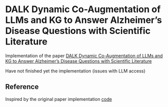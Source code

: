 # DALK Dynamic Co-Augmentation of LLMs and KG to Answer Alzheimer’s Disease Questions with Scientific Literature

Implementation of the paper [DALK Dynamic Co-Augmentation of LLMs and KG to Answer Alzheimer’s Disease Questions with Scientific Literature](https://arxiv.org/html/2405.04819v2)

Have not finished yet the implementation (issues with LLM access)

## Reference
Inspired by the original paper implementation [code](https://github.com/David-Li0406/DALK/tree/main)
